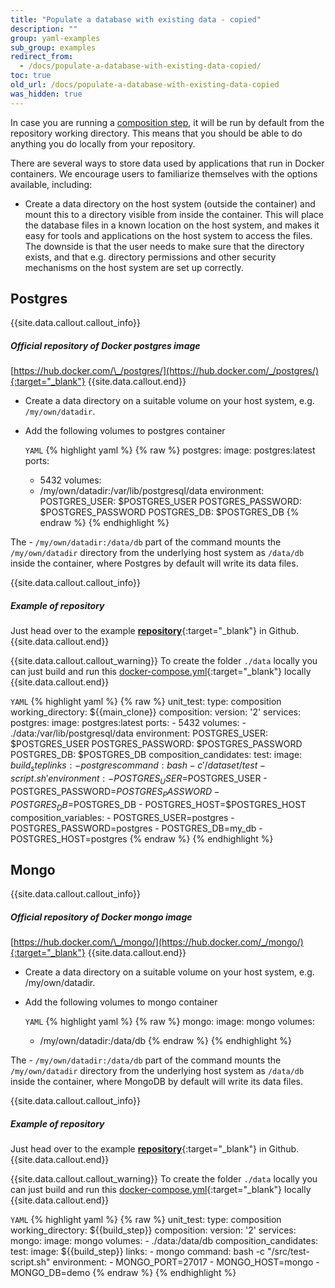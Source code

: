 ```yaml
---
title: "Populate a database with existing data - copied"
description: ""
group: yaml-examples
sub_group: examples
redirect_from:
  - /docs/populate-a-database-with-existing-data-copied/
toc: true
old_url: /docs/populate-a-database-with-existing-data-copied
was_hidden: true
---
```

In case you are running a [composition step]({{site.baseurl}}/docs/codefresh-yaml/steps/composition/), it will be run by default from the repository working directory. This means that you should be able to do anything you do locally from your repository.

There are several ways to store data used by applications that run in Docker containers. We encourage users to familiarize themselves with the options available, including:
- Create a data directory on the host system (outside the container) and mount this to a directory visible from inside the container. This will place the database files in a known location on the host system, and makes it easy for tools and applications on the host system to access the files. The downside is that the user needs to make sure that the directory exists, and that e.g. directory permissions and other security mechanisms on the host system are set up correctly.

## Postgres

{{site.data.callout.callout_info}}
##### Official repository of Docker postgres image

[https://hub.docker.com/\_/postgres/](https://hub.docker.com/_/postgres/){:target="_blank"} 
{{site.data.callout.end}}

- Create a data directory on a suitable volume on your host system, e.g. `/my/own/datadir`.
- Add the following volumes to postgres container

  `YAML`
{% highlight yaml %}
{% raw %}
postgres:
  image: postgres:latest
  ports:
    - 5432
  volumes:
    - /my/own/datadir:/var/lib/postgresql/data
  environment:
    POSTGRES_USER: $POSTGRES_USER
    POSTGRES_PASSWORD: $POSTGRES_PASSWORD
    POSTGRES_DB: $POSTGRES_DB
{% endraw %}
{% endhighlight %}

The - `/my/own/datadir:/data/db` part of the command mounts the `/my/own/datadir` directory from the underlying host system as `/data/db` inside the container, where Postgres by default will write its data files.

{{site.data.callout.callout_info}}
##### Example of repository 

Just head over to the example [__repository__](https://github.com/codefreshdemo/example_nodejs_postgres/tree/dataset){:target="_blank"} in Github.
{{site.data.callout.end}}
 
{{site.data.callout.callout_warning}}
To create the folder `./data` locally you can just build and run this [docker-compose.yml](https://github.com/codefreshdemo/example_nodejs_postgres/blob/dataset/docker-compose-test.yml){:target="_blank"} locally
{{site.data.callout.end}}

  `YAML`
{% highlight yaml %}
{% raw %}
  unit_test:
    type: composition
    working_directory: ${{main_clone}}
    composition:
      version: '2'
      services:
        postgres:
          image: postgres:latest
          ports:
            - 5432
          volumes:
            - ./data:/var/lib/postgresql/data
          environment:
            POSTGRES_USER: $POSTGRES_USER
            POSTGRES_PASSWORD: $POSTGRES_PASSWORD
            POSTGRES_DB: $POSTGRES_DB
    composition_candidates:
      test:
        image: ${{build_step}}
        links:
          - postgres
        command: bash -c '/dataset/test-script.sh'
        environment:
          - POSTGRES_USER=$POSTGRES_USER
          - POSTGRES_PASSWORD=$POSTGRES_PASSWORD
          - POSTGRES_DB=$POSTGRES_DB
          - POSTGRES_HOST=$POSTGRES_HOST
    composition_variables:
      - POSTGRES_USER=postgres
      - POSTGRES_PASSWORD=postgres
      - POSTGRES_DB=my_db
      - POSTGRES_HOST=postgres
{% endraw %}
{% endhighlight %}

## Mongo

{{site.data.callout.callout_info}}
##### Official repository of Docker mongo image

[https://hub.docker.com/\_/mongo/](https://hub.docker.com/_/mongo/){:target="_blank"} 
{{site.data.callout.end}}

- Create a data directory on a suitable volume on your host system, e.g. /my/own/datadir.
- Add the following volumes to mongo container

  `YAML`
{% highlight yaml %}
{% raw %}
mongo:
  image: mongo
  volumes:
    - /my/own/datadir:/data/db
{% endraw %}
{% endhighlight %}

The - `/my/own/datadir:/data/db` part of the command mounts the `/my/own/datadir` directory from the underlying host system as `/data/db` inside the container, where MongoDB by default will write its data files.

{{site.data.callout.callout_info}}
##### Example of repository 

Just head over to the example [__repository__](https://github.com/codefreshdemo/example_nodejs_mongo/tree/dataset){:target="_blank"} in Github.
{{site.data.callout.end}}
 
{{site.data.callout.callout_warning}}
To create the folder `./data` locally you can just build and run this [docker-compose.yml](https://github.com/codefreshdemo/example_nodejs_mongo/blob/dataset/docker-compose.yml){:target="_blank"} locally
{{site.data.callout.end}}

  `YAML`
{% highlight yaml %}
{% raw %}
  unit_test:
    type: composition
    working_directory: ${{build_step}}
    composition:
      version: '2'
      services:
        mongo:
          image: mongo
          volumes:
            - ./data:/data/db
    composition_candidates:
      test:
        image: ${{build_step}}
        links:
          - mongo
        command: bash -c "/src/test-script.sh"
        environment:
          - MONGO_PORT=27017
          - MONGO_HOST=mongo
          - MONGO_DB=demo
{% endraw %}
{% endhighlight %}
